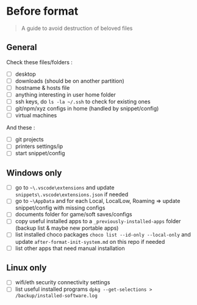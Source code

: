 # Before format

> A guide to avoid destruction of beloved files

## General

Check these files/folders :

- [ ] desktop
- [ ] downloads (should be on another partition)
- [ ] hostname & hosts file
- [ ] anything interesting in user home folder
- [ ] ssh keys, do `ls -la ~/.ssh` to check for existing ones
- [ ] git/npm/xyz configs in home (handled by snippet/config)
- [ ] virtual machines

And these :

- [ ] git projects
- [ ] printers settings/ip
- [ ] start snippet/config

## Windows only

- [ ] go to `~\.vscode\extensions` and update `snippets\.vscode\extensions.json` if needed
- [ ] go to `~\AppData` and for each Local, LocalLow, Roaming => update snippet/config with missing configs
- [ ] documents folder for game/soft saves/configs
- [ ] copy useful installed apps to a `_previously-installed-apps` folder (backup list & maybe new portable apps)
- [ ] list installed choco packages `choco list --id-only --local-only` and update `after-format-init-system.md` on this repo if needed
- [ ] list other apps that need manual installation

## Linux only

- [ ] wifi/eth security connectivity settings
- [ ] list useful installed programs `dpkg --get-selections > /backup/installed-software.log`
